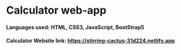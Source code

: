 # Calculator web-app
#### Languages used: HTML, CSS3, JavaScript, BootStrap5
#### Calculator Website link: https://stirring-cactus-31d224.netlify.app
